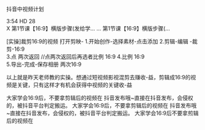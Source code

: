 抖音中视频计划


3:54	HD	28	
X	第1节课【16:9】横版步骤(发给学...	...	
第1节课【16:9】横版步骤(...

[实操]裁剪16:9的视频
打开剪映-
1.开始创作-选择素材-点击添加
2.剪辑-编辑	-裁剪-16:9	
3.点 两次返回  //点两次返回后再选者比例   16:9
4.比例	16:9	
5.导出-完成-保存相册
两次16:9

以上就是昨天老师教的实操。想通过短视频影视混剪去赚收-益，剪辑成16:9的视频是关键，只有这样才有机会获得中视频的关键收-益

大家学会16:9后，不要拿剪辑后的视频在
抖音发布哦~直接在抖音发布，会侵权的，被抖音平台判定搬运。
大家学会16:9后，不要拿剪辑后的视频在
抖音发布哦~直接在抖音发布，会侵权的，被抖音平台判定搬运。
大家学会16:9后不要拿煎辑后的视频在







